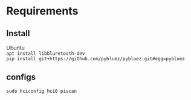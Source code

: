 
# Requirements

## Install
Ubuntu \
`apt install libbluretooth-dev` \
`pip install git+https://github.com/pybluez/pybluez.git#egg=pybluez`

## configs
`sudo hciconfig hci0 piscan`
